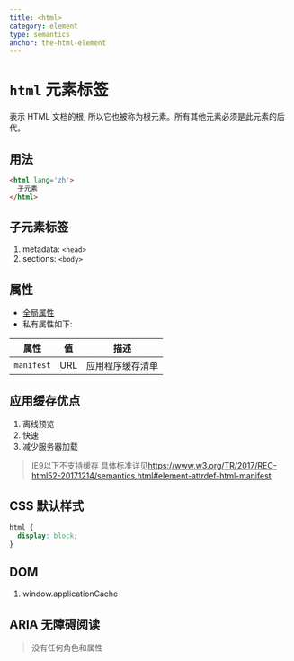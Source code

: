 ```yaml
---
title: <html>
category: element
type: semantics
anchor: the-html-element
---
```


# `html` 元素标签

表示 HTML 文档的根, 所以它也被称为根元素。所有其他元素必须是此元素的后代。

## 用法

```html
<html lang='zh'>
  子元素
</html>
```

## 子元素标签

1. metadata: `<head>`
1. sections: `<body>`

## 属性

* [全局属性](/front-end/HTML/attribute#anchor-全局属性)
* 私有属性如下:

| 属性 | 值 | 描述 |
| --- | --- | --- |
| `manifest` | URL | 应用程序缓存清单 |

## 应用缓存优点

1. 离线预览
1. 快速
1. 减少服务器加载

> IE9以下不支持缓存 具体标准详见<https://www.w3.org/TR/2017/REC-html52-20171214/semantics.html#element-attrdef-html-manifest>

## CSS 默认样式

```css
html {
  display: block;
}
```

## DOM

1. window.applicationCache

## ARIA 无障碍阅读

>没有任何角色和属性
